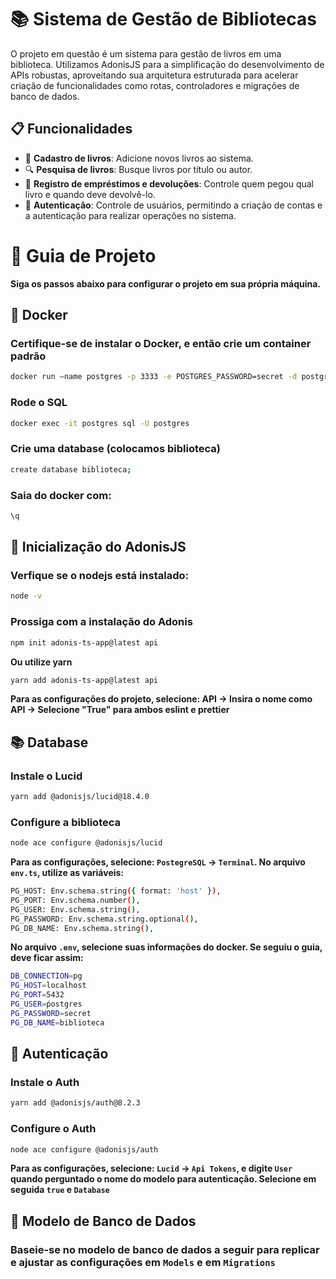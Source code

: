 # 📚 Sistema de Gestão de Bibliotecas

O projeto em questão é um sistema para gestão de livros em uma biblioteca. Utilizamos AdonisJS para a simplificação do desenvolvimento de APIs robustas, aproveitando sua arquitetura estruturada para acelerar criação de funcionalidades como rotas, controladores e migrações de banco de dados. 

## 📋 Funcionalidades

- 📕 **Cadastro de livros**: Adicione novos livros ao sistema.
- 🔍 **Pesquisa de livros**: Busque livros por título ou autor.
- 📝 **Registro de empréstimos e devoluções**: Controle quem pegou qual livro e quando deve devolvê-lo.
- 🔐 **Autenticação**: Controle de usuários, permitindo a criação de contas e a autenticação para realizar operações no sistema.

# 🚀 Guia de Projeto

**Siga os passos abaixo para configurar o projeto em sua própria máquina.**
## **🐳 Docker**

### Certifique-se de instalar o Docker, e então crie um container padrão

```bash
docker run –name postgres -p 3333 -e POSTGRES_PASSWORD=secret -d postgres

```

### Rode o SQL 
```bash
docker exec -it postgres sql -U postgres
```

### Crie uma database (colocamos biblioteca)
```bash
create database biblioteca;
```

### Saia do docker com:
```bash
\q
```
## 🏁 Inicialização do AdonisJS

### Verfique se o nodejs está instalado:

```bash
node -v

```
### Prossiga com a instalação do Adonis

```bash
npm init adonis-ts-app@latest api
```
**Ou utilize yarn**

```bash
yarn add adonis-ts-app@latest api
```
**Para as configurações do projeto, selecione: API -> Insira o nome como API -> Selecione "True" para ambos eslint e prettier**

## 📚 Database

### Instale o Lucid

```bash
yarn add @adonisjs/lucid@18.4.0
```
### Configure a biblioteca

```bash
node ace configure @adonisjs/lucid
```
**Para as configurações, selecione: `PostegreSQL` -> `Terminal`.
No arquivo `env.ts`, utilize as variáveis:**

```bash
PG_HOST: Env.schema.string({ format: 'host' }),
PG_PORT: Env.schema.number(),
PG_USER: Env.schema.string(),
PG_PASSWORD: Env.schema.string.optional(),
PG_DB_NAME: Env.schema.string(),
```

**No arquivo `.env`, selecione suas informações do docker. Se seguiu o guia, deve ficar assim:**
```bash
DB_CONNECTION=pg
PG_HOST=localhost
PG_PORT=5432
PG_USER=ṕostgres
PG_PASSWORD=secret
PG_DB_NAME=biblioteca
```

## 🔐 Autenticação

### Instale o Auth
```bash
yarn add @adonisjs/auth@8.2.3
```
### Configure o Auth
```bash
node ace configure @adonisjs/auth
```
**Para as configurações, selecione: `Lucid` -> `Api Tokens`, e digite `User` quando perguntado o nome do modelo para autenticação. Selecione em seguida `true` e `Database`**

## 🎲 Modelo de Banco de Dados
### Baseie-se no modelo de banco de dados a seguir para replicar e ajustar as configurações em `Models` e em `Migrations`
